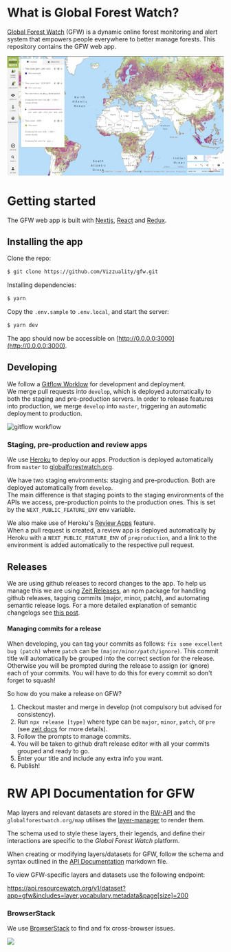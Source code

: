 # What is Global Forest Watch?

[Global Forest Watch](http://www.globalforestwatch.org/) (GFW) is a
dynamic online forest monitoring and alert system that empowers people
everywhere to better manage forests. This repository contains the GFW web app.

![Global forest watch map](/public/preview.jpg?raw=true "Global Forest Watch")

# Getting started

The GFW web app is built with [Nextjs](https://nextjs.org/), [React](https://reactjs.org/) and [Redux](https://redux.js.org/).

## Installing the app

Clone the repo:

```bash
$ git clone https://github.com/Vizzuality/gfw.git
```

Installing dependencies:

```bash
$ yarn
```

Copy the `.env.sample` to `.env.local`, and start the server:

```bash
$ yarn dev
```

The app should now be accessible on [http://0.0.0.0:3000](http://0.0.0.0:3000).

## Developing

We follow a [Gitflow Worklow](https://www.atlassian.com/git/tutorials/comparing-workflows/gitflow-workflow) for development and deployment.  
We merge pull requests into `develop`, which is deployed automatically to both the staging and pre-production servers. In order to release features into production, we merge `develop` into `master`, triggering an automatic deployment to production.

![gitflow workflow](https://www.atlassian.com/dam/jcr:b5259cce-6245-49f2-b89b-9871f9ee3fa4/03%20(2).svg)

### Staging, pre-production and review apps

We use [Heroku](https://www.heroku.com/) to deploy our apps. Production is deployed automatically from `master` to [globalforestwatch.org](https://www.globalforestwatch.org).  

We have two staging environments: staging and pre-production. Both are deployed automatically from `develop`.  
The main difference is that staging points to the staging environments of the APIs we access, pre-production points to the production ones. This is set by the `NEXT_PUBLIC_FEATURE_ENV` env variable. 

We also make use of Heroku's [Review Apps](https://devcenter.heroku.com/articles/github-integration-review-apps) feature.  
When a pull request is created, a review app is deployed automatically by Heroku with a `NEXT_PUBLIC_FEATURE_ENV` of `preproduction`, and a link to the environment is added automatically to the respective pull request. 


## Releases

We are using github releases to record changes to the app. To help us manage this we are using [Zeit Releases](https://github.com/zeit/release), an npm package for handling github releases, tagging commits (major, minor, patch), and automating semantic release logs. For a more detailed explanation of semantic changelogs see [this post](https://semver.org/).


#### Managing commits for a release

When developing, you can tag your commits as follows: `fix some excellent bug (patch)` where `patch` can be `(major/minor/patch/ignore)`. This commit title will automatically be grouped into the correct section for the release. Otherwise you will be prompted during the release to assign (or ignore) each of your commits. You will have to do this for every commit so don't forget to squash!

So how do you make a release on GFW?

1. Checkout master and merge in develop (not compulsory but advised for consistency).
2. Run `npx release [type]` where type can be `major`, `minor`, `patch`, or `pre` (see [zeit docs](https://github.com/zeit/release) for more details).
3. Follow the prompts to manage commits.
4. You will be taken to github draft release editor with all your commits grouped and ready to go.
5. Enter your title and include any extra info you want.
6. Publish!

# RW API Documentation for GFW

Map layers and relevant datasets are stored in the [RW-API](http://api.resourcewatch.org/) and the `globalforestwatch.org/map` utilises the [layer-manager](https://github.com/Vizzuality/layer-manager) to render them.

The schema used to style these layers, their legends, and define their interactions are specific to the *Global Forest Watch* platform.

When creating or modifying layers/datasets for GFW, follow the schema and syntax outlined in the [API Documentation](./docs/API_Documentation.md) markdown file.

To view GFW-specific layers and datasets use the following endpoint:

https://api.resourcewatch.org/v1/dataset?app=gfw&includes=layer,vocabulary,metadata&page[size]=200

### BrowserStack

We use [BrowserStack](https://www.browserstack.com) to find and fix cross-browser issues.

<a href="https://www.browserstack.com"><img src="https://www.browserstack.com/images/layout/browserstack-logo-600x315.png" height="70" /></a>
